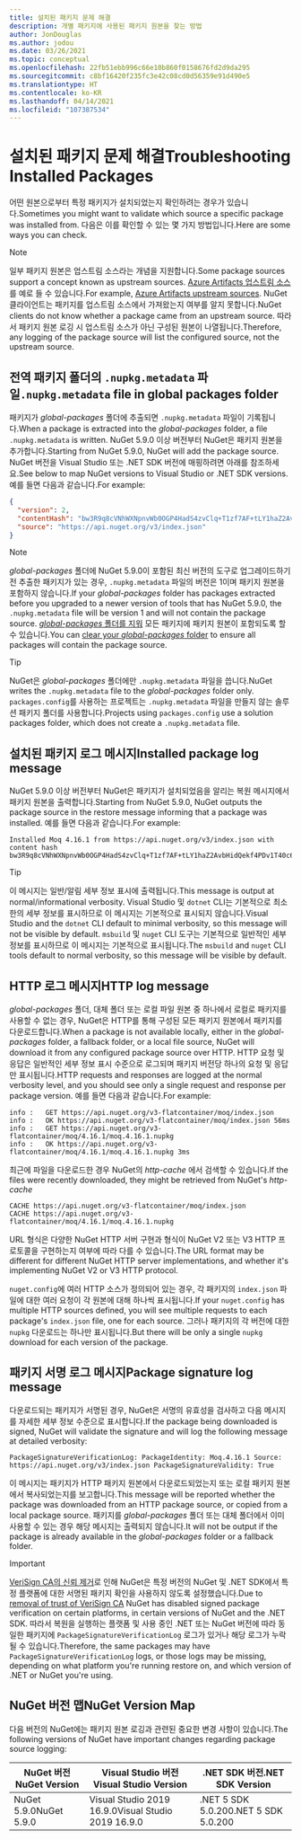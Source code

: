 ```yaml
---
title: 설치된 패키지 문제 해결
description: 개별 패키지에 사용된 패키지 원본을 찾는 방법
author: JonDouglas
ms.author: jodou
ms.date: 03/26/2021
ms.topic: conceptual
ms.openlocfilehash: 22fb51ebb996c66e10b860f0158676fd2d9da295
ms.sourcegitcommit: c8bf16420f235fc3e42c08cd0d56359e91d490e5
ms.translationtype: HT
ms.contentlocale: ko-KR
ms.lasthandoff: 04/14/2021
ms.locfileid: "107387534"
---
```

# <a name="troubleshooting-installed-packages"></a><span data-ttu-id="84281-103">설치된 패키지 문제 해결</span><span class="sxs-lookup"><span data-stu-id="84281-103">Troubleshooting Installed Packages</span></span>

<span data-ttu-id="84281-104">어떤 원본으로부터 특정 패키지가 설치되었는지 확인하려는 경우가 있습니다.</span><span class="sxs-lookup"><span data-stu-id="84281-104">Sometimes you might want to validate which source a specific package was installed from.</span></span> <span data-ttu-id="84281-105">다음은 이를 확인할 수 있는 몇 가지 방법입니다.</span><span class="sxs-lookup"><span data-stu-id="84281-105">Here are some ways you can check.</span></span>

> [!Note]
> <span data-ttu-id="84281-106">일부 패키지 원본은 업스트림 소스라는 개념을 지원합니다.</span><span class="sxs-lookup"><span data-stu-id="84281-106">Some package sources support a concept known as upstream sources.</span></span> <span data-ttu-id="84281-107">[Azure Artifacts 업스트림 소스](/azure/devops/artifacts/concepts/upstream-sources)를 예로 들 수 있습니다.</span><span class="sxs-lookup"><span data-stu-id="84281-107">For example, [Azure Artifacts upstream sources](/azure/devops/artifacts/concepts/upstream-sources).</span></span> <span data-ttu-id="84281-108">NuGet 클라이언트는 패키지를 업스트림 소스에서 가져왔는지 여부를 알지 못합니다.</span><span class="sxs-lookup"><span data-stu-id="84281-108">NuGet clients do not know whether a package came from an upstream source.</span></span> <span data-ttu-id="84281-109">따라서 패키지 원본 로깅 시 업스트림 소스가 아닌 구성된 원본이 나열됩니다.</span><span class="sxs-lookup"><span data-stu-id="84281-109">Therefore, any logging of the package source will list the configured source, not the upstream source.</span></span>

## <a name="nupkgmetadata-file-in-global-packages-folder"></a><span data-ttu-id="84281-110">전역 패키지 폴더의 `.nupkg.metadata` 파일</span><span class="sxs-lookup"><span data-stu-id="84281-110">`.nupkg.metadata` file in global packages folder</span></span>

<span data-ttu-id="84281-111">패키지가 *global-packages* 폴더에 추출되면 `.nupkg.metadata` 파일이 기록됩니다.</span><span class="sxs-lookup"><span data-stu-id="84281-111">When a package is extracted into the *global-packages* folder, a file `.nupkg.metadata` is written.</span></span> <span data-ttu-id="84281-112">NuGet 5.9.0 이상 버전부터 NuGet은 패키지 원본을 추가합니다.</span><span class="sxs-lookup"><span data-stu-id="84281-112">Starting from NuGet 5.9.0, NuGet will add the package source.</span></span> <span data-ttu-id="84281-113">NuGet 버전을 Visual Studio 또는 .NET SDK 버전에 매핑하려면 아래를 참조하세요.</span><span class="sxs-lookup"><span data-stu-id="84281-113">See below to map NuGet versions to Visual Studio or .NET SDK versions.</span></span> <span data-ttu-id="84281-114">예를 들면 다음과 같습니다.</span><span class="sxs-lookup"><span data-stu-id="84281-114">For example:</span></span>

```json
{
  "version": 2,
  "contentHash": "bw3R9q8cVNhWXNpnvWb0OGP4HadS4zvClq+T1zf7AF+tLY1haZ2AvbHidQekf4PDv1T40c6brZeT/V0IBq7cEQ==",
  "source": "https://api.nuget.org/v3/index.json"
}
```

> [!Note]
> <span data-ttu-id="84281-115">*global-packages* 폴더에 NuGet 5.9.0이 포함된 최신 버전의 도구로 업그레이드하기 전 추출한 패키지가 있는 경우, `.nupkg.metadata` 파일의 버전은 1이며 패키지 원본을 포함하지 않습니다.</span><span class="sxs-lookup"><span data-stu-id="84281-115">If your *global-packages* folder has packages extracted before you upgraded to a newer version of tools that has NuGet 5.9.0, the `.nupkg.metadata` file will be version 1 and will not contain the package source.</span></span> <span data-ttu-id="84281-116">[*global-packages* 폴더를 지워](../consume-packages/managing-the-global-packages-and-cache-folders.md#clearing-local-folders) 모든 패키지에 패키지 원본이 포함되도록 할 수 있습니다.</span><span class="sxs-lookup"><span data-stu-id="84281-116">You can [clear your *global-packages* folder](../consume-packages/managing-the-global-packages-and-cache-folders.md#clearing-local-folders) to ensure all packages will contain the package source.</span></span>

> [!Tip]
> <span data-ttu-id="84281-117">NuGet은 *global-packages* 폴더에만 `.nupkg.metadata` 파일을 씁니다.</span><span class="sxs-lookup"><span data-stu-id="84281-117">NuGet writes the `.nupkg.metadata` file to the *global-packages* folder only.</span></span> <span data-ttu-id="84281-118">`packages.config`를 사용하는 프로젝트는 `.nupkg.metadata` 파일을 만들지 않는 솔루션 패키지 폴더를 사용합니다.</span><span class="sxs-lookup"><span data-stu-id="84281-118">Projects using `packages.config` use a solution packages folder, which does not create a `.nupkg.metadata` file.</span></span>

## <a name="installed-package-log-message"></a><span data-ttu-id="84281-119">설치된 패키지 로그 메시지</span><span class="sxs-lookup"><span data-stu-id="84281-119">Installed package log message</span></span>

<span data-ttu-id="84281-120">NuGet 5.9.0 이상 버전부터 NuGet은 패키지가 설치되었음을 알리는 복원 메시지에서 패키지 원본을 출력합니다.</span><span class="sxs-lookup"><span data-stu-id="84281-120">Starting from NuGet 5.9.0, NuGet outputs the package source in the restore message informing that a package was installed.</span></span> <span data-ttu-id="84281-121">예를 들면 다음과 같습니다.</span><span class="sxs-lookup"><span data-stu-id="84281-121">For example:</span></span>

```text
Installed Moq 4.16.1 from https://api.nuget.org/v3/index.json with content hash bw3R9q8cVNhWXNpnvWb0OGP4HadS4zvClq+T1zf7AF+tLY1haZ2AvbHidQekf4PDv1T40c6brZeT/V0IBq7cEQ==.
```

> [!Tip]
> <span data-ttu-id="84281-122">이 메시지는 일반/알림 세부 정보 표시에 출력됩니다.</span><span class="sxs-lookup"><span data-stu-id="84281-122">This message is output at normal/informational verbosity.</span></span> <span data-ttu-id="84281-123">Visual Studio 및 `dotnet` CLI는 기본적으로 최소한의 세부 정보를 표시하므로 이 메시지는 기본적으로 표시되지 않습니다.</span><span class="sxs-lookup"><span data-stu-id="84281-123">Visual Studio and the `dotnet` CLI default to minimal verbosity, so this message will not be visible by default.</span></span> <span data-ttu-id="84281-124">`msbuild` 및 `nuget` CLI 도구는 기본적으로 일반적인 세부 정보를 표시하므로 이 메시지는 기본적으로 표시됩니다.</span><span class="sxs-lookup"><span data-stu-id="84281-124">The `msbuild` and `nuget` CLI tools default to normal verbosity, so this message will be visible by default.</span></span>

## <a name="http-log-message"></a><span data-ttu-id="84281-125">HTTP 로그 메시지</span><span class="sxs-lookup"><span data-stu-id="84281-125">HTTP log message</span></span>

<span data-ttu-id="84281-126">*global-packages* 폴더, 대체 폴더 또는 로컬 파일 원본 중 하나에서 로컬로 패키지를 사용할 수 없는 경우, NuGet은 HTTP를 통해 구성된 모든 패키지 원본에서 패키지를 다운로드합니다.</span><span class="sxs-lookup"><span data-stu-id="84281-126">When a package is not available locally, either in the *global-packages* folder, a fallback folder, or a local file source, NuGet will download it from any configured package source over HTTP.</span></span> <span data-ttu-id="84281-127">HTTP 요청 및 응답은 일반적인 세부 정보 표시 수준으로 로그되며 패키지 버전당 하나의 요청 및 응답만 표시됩니다.</span><span class="sxs-lookup"><span data-stu-id="84281-127">HTTP requests and responses are logged at the normal verbosity level, and you should see only a single request and response per package version.</span></span> <span data-ttu-id="84281-128">예를 들면 다음과 같습니다.</span><span class="sxs-lookup"><span data-stu-id="84281-128">For example:</span></span>

```text
info :   GET https://api.nuget.org/v3-flatcontainer/moq/index.json
info :   OK https://api.nuget.org/v3-flatcontainer/moq/index.json 56ms
info :   GET https://api.nuget.org/v3-flatcontainer/moq/4.16.1/moq.4.16.1.nupkg
info :   OK https://api.nuget.org/v3-flatcontainer/moq/4.16.1/moq.4.16.1.nupkg 3ms
```

<span data-ttu-id="84281-129">최근에 파일을 다운로드한 경우 NuGet의 *http-cache* 에서 검색할 수 있습니다.</span><span class="sxs-lookup"><span data-stu-id="84281-129">If the files were recently downloaded, they might be retrieved from NuGet's *http-cache*</span></span>

```text
CACHE https://api.nuget.org/v3-flatcontainer/moq/index.json
CACHE https://api.nuget.org/v3-flatcontainer/moq/4.16.1/moq.4.16.1.nupkg
```

<span data-ttu-id="84281-130">URL 형식은 다양한 NuGet HTTP 서버 구현과 형식이 NuGet V2 또는 V3 HTTP 프로토콜을 구현하는지 여부에 따라 다를 수 있습니다.</span><span class="sxs-lookup"><span data-stu-id="84281-130">The URL format may be different for different NuGet HTTP server implementations, and whether it's implementing NuGet V2 or V3 HTTP protocol.</span></span>

<span data-ttu-id="84281-131">`nuget.config`에 여러 HTTP 소스가 정의되어 있는 경우, 각 패키지의 `index.json` 파일에 대한 여러 요청이 각 원본에 대해 하나씩 표시됩니다.</span><span class="sxs-lookup"><span data-stu-id="84281-131">If your `nuget.config` has multiple HTTP sources defined, you will see multiple requests to each package's `index.json` file, one for each source.</span></span> <span data-ttu-id="84281-132">그러나 패키지의 각 버전에 대한 `nupkg` 다운로드는 하나만 표시됩니다.</span><span class="sxs-lookup"><span data-stu-id="84281-132">But there will be only a single `nupkg` download for each version of the package.</span></span>

## <a name="package-signature-log-message"></a><span data-ttu-id="84281-133">패키지 서명 로그 메시지</span><span class="sxs-lookup"><span data-stu-id="84281-133">Package signature log message</span></span>

<span data-ttu-id="84281-134">다운로드되는 패키지가 서명된 경우, NuGet은 서명의 유효성을 검사하고 다음 메시지를 자세한 세부 정보 수준으로 표시합니다.</span><span class="sxs-lookup"><span data-stu-id="84281-134">If the package being downloaded is signed, NuGet will validate the signature and will log the following message at detailed verbosity:</span></span>

```text
PackageSignatureVerificationLog: PackageIdentity: Moq.4.16.1 Source: https://api.nuget.org/v3/index.json PackageSignatureValidity: True
```

<span data-ttu-id="84281-135">이 메시지는 패키지가 HTTP 패키지 원본에서 다운로드되었는지 또는 로컬 패키지 원본에서 복사되었는지를 보고합니다.</span><span class="sxs-lookup"><span data-stu-id="84281-135">This message will be reported whether the package was downloaded from an HTTP package source, or copied from a local package source.</span></span> <span data-ttu-id="84281-136">패키지를 *global-packages* 폴더 또는 대체 폴더에서 이미 사용할 수 있는 경우 해당 메시지는 출력되지 않습니다.</span><span class="sxs-lookup"><span data-stu-id="84281-136">It will not be output if the package is already available in the *global-packages* folder or a fallback folder.</span></span>

> [!Important]
> <span data-ttu-id="84281-137">[VeriSign CA의 신뢰 제거](https://github.com/dotnet/announcements/issues/180)로 인해 NuGet은 특정 버전의 NuGet 및 .NET SDK에서 특정 플랫폼에 대한 서명된 패키지 확인을 사용하지 않도록 설정했습니다.</span><span class="sxs-lookup"><span data-stu-id="84281-137">Due to [removal of trust of VeriSign CA](https://github.com/dotnet/announcements/issues/180) NuGet has disabled signed package verification on certain platforms, in certain versions of NuGet and the .NET SDK.</span></span> <span data-ttu-id="84281-138">따라서 복원을 실행하는 플랫폼 및 사용 중인 .NET 또는 NuGet 버전에 따라 동일한 패키지에 `PackageSignatureVerificationLog` 로그가 있거나 해당 로그가 누락될 수 있습니다.</span><span class="sxs-lookup"><span data-stu-id="84281-138">Therefore, the same packages may have `PackageSignatureVerificationLog` logs, or those logs may be missing, depending on what platform you're running restore on, and which version of .NET or NuGet you're using.</span></span>

## <a name="nuget-version-map"></a><span data-ttu-id="84281-139">NuGet 버전 맵</span><span class="sxs-lookup"><span data-stu-id="84281-139">NuGet Version Map</span></span>

<span data-ttu-id="84281-140">다음 버전의 NuGet에는 패키지 원본 로깅과 관련된 중요한 변경 사항이 있습니다.</span><span class="sxs-lookup"><span data-stu-id="84281-140">The following versions of NuGet have important changes regarding package source logging:</span></span>

|<span data-ttu-id="84281-141">NuGet 버전</span><span class="sxs-lookup"><span data-stu-id="84281-141">NuGet Version</span></span>|<span data-ttu-id="84281-142">Visual Studio 버전</span><span class="sxs-lookup"><span data-stu-id="84281-142">Visual Studio Version</span></span>|<span data-ttu-id="84281-143">.NET SDK 버전</span><span class="sxs-lookup"><span data-stu-id="84281-143">.NET SDK Version</span></span>|
|---|---|---|
|<span data-ttu-id="84281-144">NuGet 5.9.0</span><span class="sxs-lookup"><span data-stu-id="84281-144">NuGet 5.9.0</span></span>|<span data-ttu-id="84281-145">Visual Studio 2019 16.9.0</span><span class="sxs-lookup"><span data-stu-id="84281-145">Visual Studio 2019 16.9.0</span></span>|<span data-ttu-id="84281-146">.NET 5 SDK 5.0.200</span><span class="sxs-lookup"><span data-stu-id="84281-146">.NET 5 SDK 5.0.200</span></span>|
